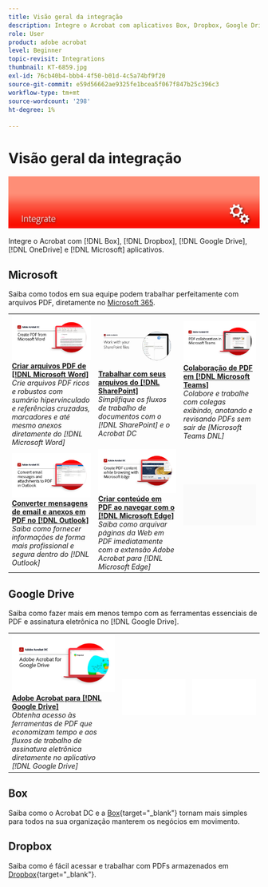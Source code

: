 ```yaml
---
title: Visão geral da integração
description: Integre o Acrobat com aplicativos Box, Dropbox, Google Drive, OneDrive e Microsoft
role: User
product: adobe acrobat
level: Beginner
topic-revisit: Integrations
thumbnail: KT-6859.jpg
exl-id: 76cb40b4-bbb4-4f50-b01d-4c5a74bf9f20
source-git-commit: e59d56662ae9325fe1bcea5f067f847b25c396c3
workflow-type: tm+mt
source-wordcount: '298'
ht-degree: 1%

---
```


# Visão geral da integração

![Imagem de integração do Acrobat](../assets/Hero-Integrate.png)

Integre o Acrobat com [!DNL Box], [!DNL Dropbox], [!DNL Google Drive], [!DNL OneDrive] e [!DNL Microsoft] aplicativos.

## Microsoft

Saiba como todos em sua equipe podem trabalhar perfeitamente com arquivos PDF, diretamente no [Microsoft 365](https://www.adobe.com/documentcloud/integrations/microsoft-office-365.html).

<table style="table-layout:fixed">
<tr>
  <td>
    <a href="createfromword.md">
      <img alt="Criar arquivos PDF a partir do Microsoft Word" src="../assets/CreateWord.png" />
    </a>
    <div>
    <a href="createfromword.md"><strong>Criar arquivos PDF de [!DNL Microsoft Word]</strong></a>
    </div>
    <em>Crie arquivos PDF ricos e robustos com sumário hipervinculado e referências cruzadas, marcadores e até mesmo anexos diretamente do [!DNL Microsoft Word]</em>
    <br>
  </td>
  <td>
    <a href="acrobatandsp.md">
      <img alt="Trabalhar com seus arquivos do [!DNL SharePoint]" src="../assets/SharePoint.png" />
    </a>
    <div>
    <a href="acrobatandsp.md"><strong>Trabalhar com seus arquivos do [!DNL SharePoint]</strong></a>
    </div>
    <em>Simplifique os fluxos de trabalho de documentos com o [!DNL SharePoint] e o Acrobat DC</em>
    <br>
  </td>  
  <td>
    <a href="acrobatandteams.md">
      <img alt="Colaboração de PDF em [!DNL Microsoft Teams]" src="../assets/MicrosoftTeams.png" />
    </a>
    <div>
    <a href="acrobatandteams.md"><strong>Colaboração de PDF em [!DNL Microsoft Teams]</strong></a>
    </div>
    <em>Colabore e trabalhe com colegas exibindo, anotando e revisando PDFs sem sair de [Microsoft Teams DNL]</em>
    <br>
  </td>
</tr>
<tr>
  <td>
    <a href="outlook.md">
      <img alt="Converter mensagens de email e anexos em PDF no Outlook" src="../assets/Outlook.jpg" />
    </a>
    <div>
    <a href="outlook.md"><strong>Converter mensagens de email e anexos em PDF no [!DNL Outlook]</strong></a>
    </div>
    <em>Saiba como fornecer informações de forma mais profissional e segura dentro do [!DNL Outlook]</em>
    <br>
  </td>
  <td>
    <a href="edge.md">
      <img alt="Criar conteúdo em PDF ao navegar com o [!DNL Microsoft Edge]" src="../assets/Edge_1280.png" />
    </a>
    <div>
    <a href="edge.md"><strong>Criar conteúdo em PDF ao navegar com o [!DNL Microsoft Edge]</strong></a>
    </div>
    <em>Saiba como arquivar páginas da Web em PDF imediatamente com a extensão Adobe Acrobat para [!DNL Microsoft Edge]</em>
    <br>
  </td>
  <td>
   <img alt="Espaçador" src="../assets/Grayspacer.png" />
    <div>
    <br>
  </td>
</tr>
</table>

## Google Drive

Saiba como fazer mais em menos tempo com as ferramentas essenciais de PDF e assinatura eletrônica no [!DNL Google Drive].

<table style="table-layout:fixed">
<tr>
  <td>
    <a href="acrobatandgoogle.md">
      <img alt="Adobe Acrobat para Google Drive" src="../assets/acrobatgoogle.jpg" />
    </a>
    <div>
    <a href="acrobatandgoogle.md"><strong>Adobe Acrobat para [!DNL Google Drive]</strong></a>
    </div>
    <em>Obtenha acesso às ferramentas de PDF que economizam tempo e aos fluxos de trabalho de assinatura eletrônica diretamente no aplicativo [!DNL Google Drive]</em>
    <br>
  </td>
  <td>
   <img alt="Espaçador" src="../assets/Whitespacer.png" />
    <div>
    <br>
  </td>
  <td>
   <img alt="Espaçador" src="../assets/Whitespacer.png" />
    <div>
    <br>
  </td>
</tr>
</table>

## Box

Saiba como o Acrobat DC e a [Box](https://www.adobe.com/documentcloud/integrations/box.html){target=&quot;_blank&quot;} tornam mais simples para todos na sua organização manterem os negócios em movimento.

## Dropbox

Saiba como é fácil acessar e trabalhar com PDFs armazenados em [Dropbox](https://www.adobe.com/documentcloud/integrations/dropbox.html){target=&quot;_blank&quot;}.

